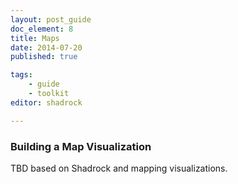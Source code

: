 ```yaml
---
layout: post_guide
doc_element: 8
title: Maps
date: 2014-07-20
published: true

tags:
	- guide
	- toolkit
editor: shadrock

---
```


### Building a Map Visualization
TBD based on Shadrock and mapping visualizations.

